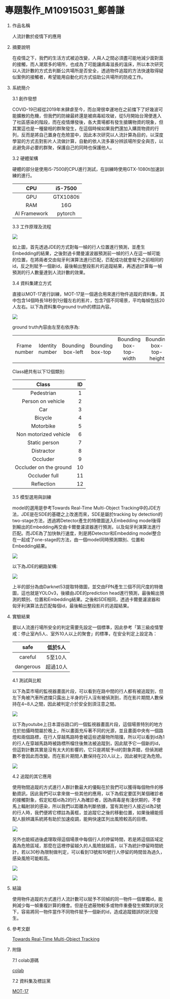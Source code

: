 # 專題製作_M10915031_鄭善謙
1. 作品名稱
    
    人流計數於疫情下的應用
    
2. 摘要說明

   在疫情之下，我們的生活方式被迫改變，人與人之間必須盡可能地減少面對面的接觸，而人潮眾多的場所，也成為了可能讓病毒滋長的溫床，所以本次研究以人流計數的方式去判斷公共場所是否安全，透過物件追蹤的方法快速取得疑似案例的接觸者，希望能用自動化的方式協助公共場所的防疫工作。


3. 系統簡介

    3.1 創作發想

    COVID-19已經從2019年末肆虐至今，而台灣很幸運地在之前擋下了好幾波可能擴散的危機，但我們的防線最終還是被病毒給攻破，從5月開始台灣便進入了社區感染的階段，而在疫情爆發後，各大賣場都有發生搶購物資的現象，但其實這也是一種變相的群聚發生，在這個時候如果我們還加入購買物資的行列，反而是將自己置身在危險當中，因此本次研究以人流計算為目的，以深度學習的方式去對影片人流做計算，自動的依人流多寡分辨該場所安全與否，以此避免非必要的群聚，保護自己的同時也保護他人。


    3.2 硬體架構
    
    硬體的部分是使用i5-7500的CPU進行測試，在訓練時使用GTX-1080ti加速訓練的進行。
    

    |     CPU      |  i5-7500  |
    |:------------:|:---------:|
    |     GPU      | GTX1080ti |
    |     RAM      |    16G    |
    | AI Framework |  pytorch  |


    3.3 工作原理及流程
    
    ![](https://i.imgur.com/BwL0m6e.png)

    如上圖，首先透過JDE的方式對每一幀的行人位置進行預測，並產生Embedding的結果，之後對過卡爾曼濾波器預測前一幀的行人在這一幀可能的位置，在將兩者交由匈牙利演算法進行匹配，匹配成功就會賦予之前相同的id，反之則賦予一個新id，最後輸出整段影片的追蹤結果，再透過計算每一幀預測的行人數量達到人流計數的效果。

    3.4 資料集建立方式
    
    直接以MOT-17進行訓練，MOT-17是一個適合用來進行物件追蹤的資料集，其中包含14個時長18秒到1分鐘左右的影片，包含7個不同場景，平均每幀包括20人左右。以下為資料集中ground truth的標註內容。
    
    ![](https://i.imgur.com/zVv1H0y.jpg)

    ground truth內容由左至右依序為:

    |  |  |  |  |  |  |  |  |  |
    |:--:|:--:|:--:|:--:|:--:|:--:|:--:|:--:|:--:|
    | Frame number | Identity number | Bounding box-left | Bounding box-top | Bounding box-top-width | Bounding box-top-height | Confidence score | Class | Visibility|

    Class總共有以下12個類別:

    |         Class          | ID  |
    |:----------------------:|:---:|
    |       Pedestrian       |  1  |
    |   Person on vehicle    |  2  |
    |          Car           |  3  |
    |        Bicycle         |  4  |
    |       Motorbike        |  5  |
    | Non motorized vehicle  |  6  |
    |     Static person      |  7  |
    |       Distractor       |  8  |
    |        Occluder        |  9  |
    | Occluder on the ground | 10  |
    |     Occluder full      | 11  |
    |       Reflection       | 12  |

    3.5 模型選用與訓練

    model的選用是參考Towards Real-Time Multi-Object Tracking中的JDE方法，JDE是在SDE的基礎之上改進而來，SDE是屬於tracking by detection的two-stage方法，透過將Detector產生的特徵圖送入Embedding model後得到輸出的Embedding再交由卡爾曼濾波器進行預測，以及匈牙利演算法進行匹配。而JDE為了加快執行速度，則是將Detector和Embedding model整合在一起成了one-stage的方法，由一個model同時預測類別、位置和Embedding結果。
    
    ![](https://i.imgur.com/cew1Fwc.jpg)
    
    以下為JDE的網路架構:
    
    ![](https://i.imgur.com/nKazrtL.jpg)
    
    上半的部分為由Darknet53提取特徵圖，並交由FPN產生三個不同尺度的特徵圖，這也就是YOLOv3，後續由JDE的prediction head進行預測，最後輸出預測的類別、位置和Embedding結果。之後和SDE相同，透過卡爾曼濾波器和匈牙利演算法去匹配每個id，最後輸出整段影片的追蹤結果。
  

4. 實驗結果

    要以人流進行場所安全的判定需要先設定一個標準，因此參考「第三級疫情警戒：停止室內5人、室外10人以上的聚會」的標準，在安全判定上設定為：


    |   safe    | 低於5人  |
    |:---------:|:--------:|
    |  careful  | 5至10人  |
    | dangerous | 超過10人 |




    4.1 測試與比較

    以下為菜市場的監視器畫面片段，可以看到在路中間的行人都有被追蹤到，但左下角被汽車所遮擋只露出上半身的行人沒有被偵測到，而在影片期間人數保持在4~8人之間，因此被判定介於安全到須注意之間。
    
    ![](https://github.com/danny970813/aboutME/blob/main/market.gif)
    
    以下為youtube上日本澀谷路口的一個監視器畫面片段，這個場景特別的地方在於拍攝時間屬於晚上，所以畫面充斥著不同的光源，並且畫面中央有一個路燈和兩個路標，在行人穿越馬路時會被這些遮蔽物所阻擋，所以可以看到id為1的行人在穿越馬路時被路標所檔住後無法被追蹤到，因此賦予它一個新的id，但這對計數其實是沒有太大的影響的，它只是將賦予id的對象弄錯，但偵測總數不會因此而改變。而在影片期間人數保持在20人以上，因此被判定為危險。
    
    ![](https://github.com/danny970813/aboutME/blob/main/XG1_result.gif)

    4.2 追蹤的其它應用

    使用物間追蹤的方式進行人群計數最大的優點在於我們可以獲得每個物件的移動資訊，因此我們可以拿來做一些其他的應用，以下為假定要匡列某個確診者的接觸對象，假定紅框id為2的行人為確診者，因為病毒是有淺伏期的，不會馬上輻射狀的感染，所以我們以距離為判斷依據，當有其他行人接近id為2號的行人時，我們便將它標註為黃框，並追蹤它之後的移動位置，如果後續能搭配人臉辨識系統將有助於加速疫調，能夠快速匡列出風險較高的目標。
    
    ![](https://github.com/danny970813/aboutME/blob/main/sing_id.gif)
    
    另外也能經過後處理取得這個場景中每個行人的停留時間，若是將這個區域定義為危險區域，那麼在這裡停留越久的人風險就越高，以下為統計停留時間統計，若以30秒為限制做判定，可以看到13號和16號行人停留的時間皆為過久，感染風險可能較高。
    
    ![](https://i.imgur.com/iJ2QVpL.jpg)
    
    ![](https://i.imgur.com/0tIHUtE.jpg)



    
    
    

5. 結論

    使用物件追蹤的方式進行人流計數可以賦予不同幀的同一物件一個單獨id，能夠減少每一幀重複計算的機會。但是在遮蔽物較多或物件重疊發生頻繁的狀況下，容易將同一物件當作不同物件賦予一個新的id，造成追蹤錯誤的狀況發生。


6. 參考文獻

    [Towards Real-Time Multi-Object Tracking](https://arxiv.org/abs/1909.12605)
       
    
7. 附錄

    7.1 colab源碼

    [colab](https://colab.research.google.com/drive/1YFMrvv_7tQTc-cexOK0crsIEMAV71t_K?usp=sharing)

    7.2 資料集及標註黨
    
    [MOT-17](https://motchallenge.net/data/MOT17/)
